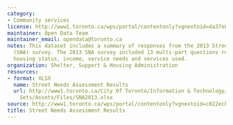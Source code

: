 ```yaml
---
category:
- Community services
license: http://www1.toronto.ca/wps/portal/contentonly?vgnextoid=4a37e03bb8d1e310VgnVCM10000071d60f89RCRD
maintainer: Open Data Team
maintainer_email: opendata@toronto.ca
notes: This dataset includes a summary of responses from the 2013 Street Needs Assessment
  (SNA) survey. The 2013 SNA survey included 13 multi-part questions related to demographics,
  housing status, income, service needs and services used.
organization: Shelter, Support & Housing Administration
resources:
- format: XLSX
  name: Street Needs Assessment Results
  url: http://www1.toronto.ca/City Of Toronto/Information & Technology/Open Data/Data
    Sets/Assets/Files/SNA2013.xlsx
source: http://www1.toronto.ca/wps/portal/contentonly?vgnextoid=c022ecbc9c916410VgnVCM10000071d60f89RCRD&vgnextchannel=1a66e03bb8d1e310VgnVCM10000071d60f89RCRD
title: Street Needs Assessment Results
---
```

